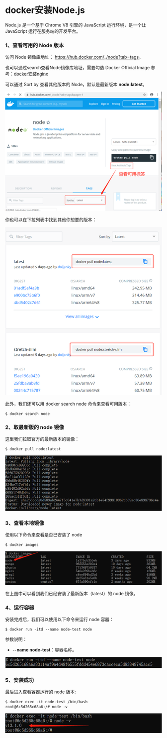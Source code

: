 # docker安装Node.js

Node.js 是一个基于 Chrome V8 引擎的 JavaScript 运行环境，是一个让 JavaScript 运行在服务端的开发平台。

### 1、查看可用的 Node 版本

访问 Node 镜像库地址： <https://hub.docker.com/_/node?tab=tags>。

也可以通过search查看Node镜像库地址，需要勾选 Docker Official Image  参考：[docker安装nginx](./docker安装nginx.md)

可以通过 Sort by 查看其他版本的 Node，默认是最新版本 **node:latest**。

![img](./assets/docker-node1.png)

你也可以在下拉列表中找到其他你想要的版本：

![img](./assets/docker-node2.png)

此外，我们还可以用 docker search node 命令来查看可用版本：

```
$ docker search node
```

### 2、取最新版的 node 镜像

这里我们拉取官方的最新版本的镜像：

```
$ docker pull node:latest
```

![img](./assets/docker-node3.png)

### 3、查看本地镜像

使用以下命令来查看是否已安装了 node

```
$ docker images
```

![img](./assets/docker-node4.png)

在上图中可以看到我们已经安装了最新版本（latest）的 node 镜像。

### 4、运行容器

安装完成后，我们可以使用以下命令来运行 node 容器：

```
$ docker run -itd --name node-test node
```

参数说明：

- **--name node-test**：容器名称。

![img](./assets/docker-node5.png)

### 5、安装成功

最后进入查看容器运行的 node 版本:

```
$ docker exec -it node-test /bin/bash
root@6c5d265c68a6:/# node -v
```

![img](./assets/docker-node6.png)